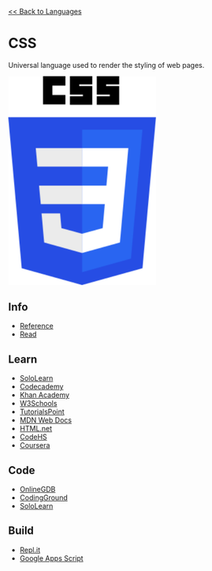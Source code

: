 <a href=".">&lt;&lt; Back to Languages</a>

# CSS
Universal language used to render the styling of web pages.

<img src="logos/CSS.png" width="300"/>

## Info
- [Reference](https://www.w3schools.com/cssref/default.asp)
- [Read](https://en.wikipedia.org/wiki/Cascading_Style_Sheets)

## Learn
- [SoloLearn](https://www.sololearn.com/Course/CSS/)
- [Codecademy](https://www.codecademy.com/learn/learn-css)
- [Khan Academy](https://www.khanacademy.org/computing/computer-programming/html-css)
- [W3Schools](https://www.w3schools.com/css/default.asp)
- [TutorialsPoint](https://www.tutorialspoint.com/css/index.htm)
- [MDN Web Docs](https://developer.mozilla.org/en-US/docs/Web/CSS)
- [HTML.net](http://html.net/tutorials/css/)
- [CodeHS](https://codehs.com/info/curriculum/web_design)
- [Coursera](https://www.coursera.org/specializations/web-design)

## Code
- [OnlineGDB](https://www.onlinegdb.com/online_html_compiler)
- [CodingGround](https://www.tutorialspoint.com/online_css_editor.php)
- [SoloLearn](https://code.sololearn.com/#html)

## Build
- [Repl.it](https://repl.it/languages/html)
- [Google Apps Script](https://script.google.com)

